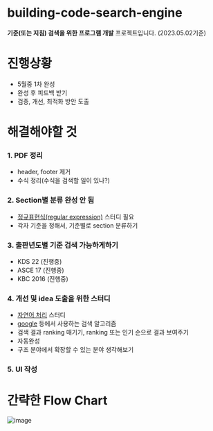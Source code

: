 # building-code-search-engine


**기준(또는 지침) 검색을 위한 프로그램 개발** 프로젝트입니다. (2023.05.02기준)

#  진행상황
- 5월중 1차 완성
- 완성 후 피드백 받기
- 검증, 개선, 최적화 방안 도출

# 해결해야할 것
### 1. PDF 정리
   - header, footer 제거
   - 수식 정리(수식을 검색할 일이 있나?)

### 2. Section별 분류 완성 안 됨
   - [정규표현식(regular expression)](https://wikidocs.net/1669) 스터디 필요
   - 각자 기준을 정해서, 기준별로 section 분류하기


### 3. 출판년도별 기준 검색 가능하게하기
   - KDS 22 (진행중)
   - ASCE 17 (진행중)
   - KBC 2016 (진행중)
   
### 4. 개선 및 idea 도출을 위한 스터디
   - [자연어 처리](https://wikidocs.net/book/2155) 스터디
   - [google](https://developers.google.com/search/docs/fundamentals/how-search-works?hl=ko) 등에서 사용하는 검색 알고리즘
   - 검색 결과 ranking 매기기, ranking 또는 인기 순으로 결과 보여주기
   - 자동완성
   - 구조 분야에서 확장할 수 있는 분야 생각해보기

### 5. UI 작성

#  간략한 Flow Chart
![image](https://user-images.githubusercontent.com/95464748/235672748-5b68395f-34ac-4222-9945-2480451accd6.png)


